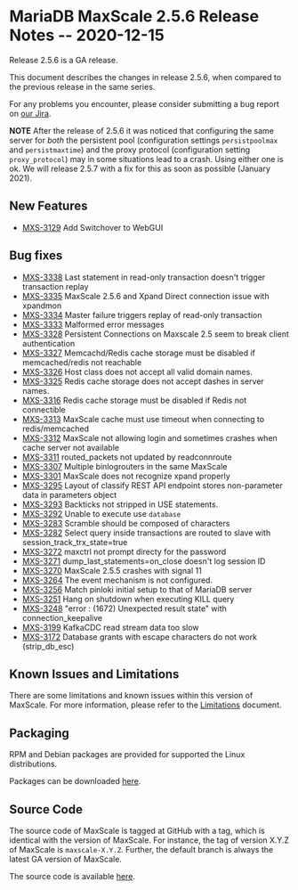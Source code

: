# MariaDB MaxScale 2.5.6 Release Notes -- 2020-12-15

Release 2.5.6 is a GA release.

This document describes the changes in release 2.5.6, when compared to the
previous release in the same series.

For any problems you encounter, please consider submitting a bug
report on [our Jira](https://jira.mariadb.org/projects/MXS).

**NOTE** After the release of 2.5.6 it was noticed that configuring the same
server for _both_ the persistent pool (configuration settings `persistpoolmax`
and `persistmaxtime`) and the proxy protocol (configuration setting `proxy_protocol`)
may in some situations lead to a crash. Using either one is ok. We will release
2.5.7 with a fix for this as soon as possible (January 2021).

## New Features

* [MXS-3129](https://jira.mariadb.org/browse/MXS-3129) Add Switchover to WebGUI

## Bug fixes

* [MXS-3338](https://jira.mariadb.org/browse/MXS-3338) Last statement in read-only transaction doesn't trigger transaction replay
* [MXS-3335](https://jira.mariadb.org/browse/MXS-3335) MaxScale 2.5.6 and Xpand Direct connection issue with xpandmon 
* [MXS-3334](https://jira.mariadb.org/browse/MXS-3334) Master failure triggers replay of read-only transaction
* [MXS-3333](https://jira.mariadb.org/browse/MXS-3333) Malformed error messages
* [MXS-3328](https://jira.mariadb.org/browse/MXS-3328) Persistent Connections on Maxscale 2.5 seem to break client authentication
* [MXS-3327](https://jira.mariadb.org/browse/MXS-3327) Memcachd/Redis cache storage must be disabled if memcached/redis not reachable
* [MXS-3326](https://jira.mariadb.org/browse/MXS-3326) Host class does not accept all valid domain names.
* [MXS-3325](https://jira.mariadb.org/browse/MXS-3325) Redis cache storage does not accept dashes in server names.
* [MXS-3316](https://jira.mariadb.org/browse/MXS-3316) Redis cache storage must be disabled if Redis not connectible 
* [MXS-3313](https://jira.mariadb.org/browse/MXS-3313) MaxScale cache must use timeout when connecting to redis/memcached 
* [MXS-3312](https://jira.mariadb.org/browse/MXS-3312) MaxScale not allowing login and sometimes crashes when cache server not available
* [MXS-3311](https://jira.mariadb.org/browse/MXS-3311) routed_packets not updated by readconnroute
* [MXS-3307](https://jira.mariadb.org/browse/MXS-3307) Multiple binlogrouters in the same MaxScale
* [MXS-3301](https://jira.mariadb.org/browse/MXS-3301) MaxScale does not recognize xpand properly
* [MXS-3295](https://jira.mariadb.org/browse/MXS-3295) Layout of classify REST API endpoint stores non-parameter data in parameters object
* [MXS-3293](https://jira.mariadb.org/browse/MXS-3293) Backticks not stripped in USE statements.
* [MXS-3292](https://jira.mariadb.org/browse/MXS-3292) Unable to execute  use `database`
* [MXS-3283](https://jira.mariadb.org/browse/MXS-3283) Scramble should be composed of characters
* [MXS-3282](https://jira.mariadb.org/browse/MXS-3282) Select query inside transactions are routed to slave with session_track_trx_state=true
* [MXS-3272](https://jira.mariadb.org/browse/MXS-3272) maxctrl not prompt directy for the password
* [MXS-3271](https://jira.mariadb.org/browse/MXS-3271) dump_last_statements=on_close doesn't log session ID
* [MXS-3270](https://jira.mariadb.org/browse/MXS-3270) MaxScale 2.5.5 crashes with signal 11
* [MXS-3264](https://jira.mariadb.org/browse/MXS-3264) The event mechanism is not configured.
* [MXS-3256](https://jira.mariadb.org/browse/MXS-3256) Match pinloki initial setup to that of MariaDB server
* [MXS-3251](https://jira.mariadb.org/browse/MXS-3251) Hang on shutdown when executing KILL query
* [MXS-3248](https://jira.mariadb.org/browse/MXS-3248) "error  : (1672) Unexpected result state" with connection_keepalive
* [MXS-3199](https://jira.mariadb.org/browse/MXS-3199) KafkaCDC read stream data too slow
* [MXS-3172](https://jira.mariadb.org/browse/MXS-3172) Database grants with escape characters do not work (strip_db_esc)

## Known Issues and Limitations

There are some limitations and known issues within this version of MaxScale.
For more information, please refer to the [Limitations](../About/Limitations.md) document.

## Packaging

RPM and Debian packages are provided for supported the Linux distributions.

Packages can be downloaded [here](https://mariadb.com/downloads/#mariadb_platform-mariadb_maxscale).

## Source Code

The source code of MaxScale is tagged at GitHub with a tag, which is identical
with the version of MaxScale. For instance, the tag of version X.Y.Z of MaxScale
is `maxscale-X.Y.Z`. Further, the default branch is always the latest GA version
of MaxScale.

The source code is available [here](https://github.com/mariadb-corporation/MaxScale).
